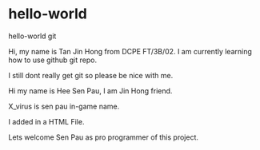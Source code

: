 # hello-world
hello-world git

Hi, my name is Tan Jin Hong from DCPE FT/3B/02.
I am currently learning how to use github git repo.

I still dont really get git so please be nice with me.

Hi my name is Hee Sen Pau, I am Jin Hong friend.

X_virus is sen pau in-game name.

I added in a HTML File.

Lets welcome Sen Pau as pro programmer of this project.
